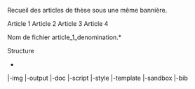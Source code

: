 Recueil des articles de thèse sous une même bannière.

Article 1
Article 2
Article 3
Article 4

Nom de fichier article_1_denomination.*

Structure

-
|-img
|-output
|-doc
|-script
|-style
|-template
|-sandbox
|-bib